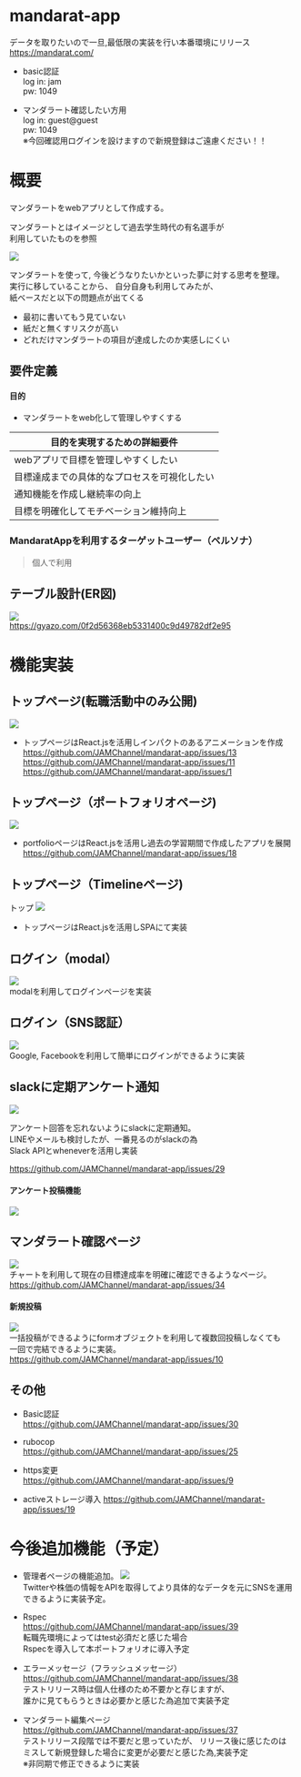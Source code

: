 # mandarat-app
データを取りたいので一旦,最低限の実装を行い本番環境にリリース  
https://mandarat.com/  
- basic認証  
 log in: jam  
 pw: 1049  

- マンダラート確認したい方用  
 log in: guest@guest  
 pw: 1049  
 ※今回確認用ログインを設けますので新規登録はご遠慮ください！！



# 概要
マンダラートをwebアプリとして作成する。  

マンダラートとはイメージとして過去学生時代の有名選手が  
利用していたものを参照  

![](https://gyazo.com/913158892ddb012b6fedcfbc25d73139/raw)


マンダラートを使って,
今後どうなりたいかといった夢に対する思考を整理。   
実行に移していることから、
自分自身も利用してみたが、  
紙ベースだと以下の問題点が出てくる  

- 最初に書いてもう見ていない
- 紙だと無くすリスクが高い
- どれだけマンダラートの項目が達成したのか実感しにくい


## 要件定義

#### 目的
- マンダラートをweb化して管理しやすくする  


<table><thead><tr><th>目的を実現するための詳細要件</th></tr></thead><tbody><tr><td>webアプリで目標を管理しやすくしたい</td></tr><tr><td>目標達成までの具体的なプロセスを可視化したい</td></tr><tr><td>通知機能を作成し継続率の向上</td></tr><tr><td>目標を明確化してモチベーション維持向上</td></tr></tbody></table>   



 ### MandaratAppを利用するターゲットユーザー（ペルソナ）
> 個人で利用  



## テーブル設計(ER図)
![](https://gyazo.com/0f2d56368eb5331400c9d49782df2e95/raw)  
https://gyazo.com/0f2d56368eb5331400c9d49782df2e95  

# 機能実装
## トップページ(転職活動中のみ公開)   
![](https://gyazo.com/7c34d442018987446b94e13275f3aca0/raw)  
- トップページはReact.jsを活用しインパクトのあるアニメーションを作成   
https://github.com/JAMChannel/mandarat-app/issues/13
https://github.com/JAMChannel/mandarat-app/issues/11
https://github.com/JAMChannel/mandarat-app/issues/1



## トップページ（ポートフォリオページ)   
![](https://gyazo.com/a3079fe1c5ca31f7b130747ab73d1745/raw)  
- portfolioページはReact.jsを活用し過去の学習期間で作成したアプリを展開   
https://github.com/JAMChannel/mandarat-app/issues/18     


## トップページ（Timelineページ)
トップ
![](https://gyazo.com/5f38be37aa0b1e46276eec9976ffa6ef/raw)  
- トップページはReact.jsを活用しSPAにて実装

## ログイン（modal）  

![](https://gyazo.com/4c7104f04684d51f52cf9d342ea7e003/raw)  
modalを利用してログインページを実装
## ログイン（SNS認証）  

![](https://gyazo.com/8ab79fdaff490d357b042bec9ca065ea/raw)  
 Google, Facebookを利用して簡単にログインができるように実装
## slackに定期アンケート通知
![](https://gyazo.com/405fc829553f6e522e91f9d9e3bb1909/raw)  

アンケート回答を忘れないようにslackに定期通知。  
 LINEやメールも検討したが、一番見るのがslackの為  
 Slack APIとwheneverを活用し実装

https://github.com/JAMChannel/mandarat-app/issues/29


#### アンケート投稿機能
![](https://gyazo.com/6ac92f025ccae21fe17ce59013ecb962/raw)  

## マンダラート確認ページ
![](https://gyazo.com/1f3b2119119a3b85378197fdfce60953/raw)  
チャートを利用して現在の目標達成率を明確に確認できるようなページ。  
https://github.com/JAMChannel/mandarat-app/issues/34

#### 新規投稿
![](https://gyazo.com/981ab80ad2331bcd3826c9127bacde27/raw)  
一括投稿ができるようにformオブジェクトを利用して複数回投稿しなくても  
一回で完結できるように実装。  
https://github.com/JAMChannel/mandarat-app/issues/10


## その他
- Basic認証  
https://github.com/JAMChannel/mandarat-app/issues/30

- rubocop  
https://github.com/JAMChannel/mandarat-app/issues/25

- https変更  
https://github.com/JAMChannel/mandarat-app/issues/9

- activeストレージ導入
https://github.com/JAMChannel/mandarat-app/issues/19

# 今後追加機能（予定）
- 管理者ページの機能追加。
![](https://gyazo.com/afb44eed35f5e71a75321d4acf267d09/raw)  
Twitterや株価の情報をAPIを取得してより具体的なデータを元にSNSを運用  
できるように実装予定。


- Rspec  
https://github.com/JAMChannel/mandarat-app/issues/39  
転職先環境によってはtest必須だと感じた場合  
Rspecを導入して本ポートフォリオに導入予定

- エラーメッセージ（フラッシュメッセージ）  
https://github.com/JAMChannel/mandarat-app/issues/38  
テストリリース時は個人仕様のため不要かと存じますが、  
誰かに見てもらうときは必要かと感じた為追加で実装予定  


- マンダラート編集ページ  
https://github.com/JAMChannel/mandarat-app/issues/37  
テストリリース段階では不要だと思っていたが、
リリース後に感じたのは  
ミスして新規登録した場合に変更が必要だと感じた為,実装予定  
※非同期で修正できるように実装

